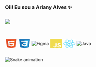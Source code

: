 ### Oii! Eu sou a Ariany Alves ✨
##
![](https://github-readme-stats.vercel.app/api?username=ariaalves&show_icons=true&theme=dracula&rank_icon=github&custom_title=<GitHub_Stats>&locale=pt-br)
##
<div style="display: inline_block"><br>
  <img align="center" alt="HTML" height="30" width="40" src="https://raw.githubusercontent.com/devicons/devicon/master/icons/html5/html5-original.svg">
  <img align="center" alt="CSS" height="30" width="40" src="https://raw.githubusercontent.com/devicons/devicon/master/icons/css3/css3-original.svg">
  <img  align="center" alt="Figma" height="30" widht="40"src="https://cdn.jsdelivr.net/gh/devicons/devicon/icons/figma/figma-original.svg">
  <img align="center" alt="Js" height="30" width="40" src="https://raw.githubusercontent.com/devicons/devicon/master/icons/javascript/javascript-plain.svg">
  <img align="center" alt="React" height="30" width="40" src="https://raw.githubusercontent.com/devicons/devicon/master/icons/react/react-original.svg">
  <img align="center" alt="Java" height="30" width="40" src="https://cdn.jsdelivr.net/gh/devicons/devicon/icons/java/java-original.svg">   
</div>


##



![Snake animation](https://github.com/ariaalves/ariaalves/blob/output/github-contribution-grid-snake.svg)



